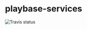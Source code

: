 # playbase-services



![Travis status](https://travis-ci.org/B3Partners/playbase-service.svg?branch=master)
